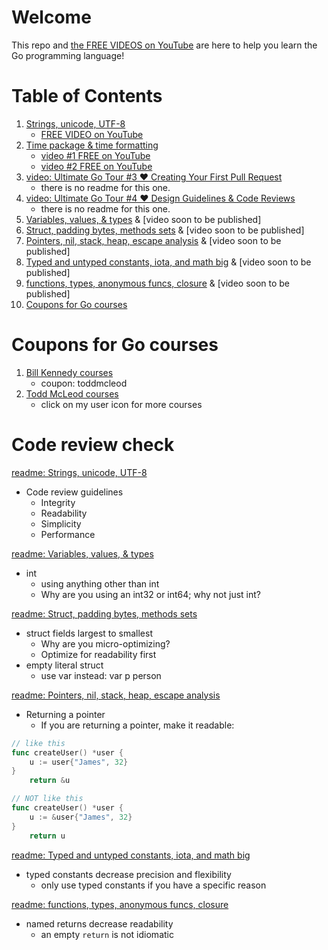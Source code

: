 # Welcome

This repo and [the FREE VIDEOS on YouTube](https://www.youtube.com/playlist?list=PLSak_q1UXfPqSyH2r5DnCXUJKIlbrLVGn) are here to help you learn the Go programming language!

# Table of Contents
1. [Strings, unicode, UTF-8](/000-br-bk-go-tour/01-string-unicode-utf8/) 
    - [FREE VIDEO on YouTube](https://www.youtube.com/watch?v=S3BHZv6OrJg)
1. [Time package & time formatting](/000-br-bk-go-tour/02-time-pkg/) 
    - [video #1 FREE on YouTube](https://youtu.be/HBtu9Dsjp80)
    - [video #2 FREE on YouTube](https://youtu.be/ut_REn0xFPM) 
1. [video: Ultimate Go Tour #3 ❤️ Creating Your First Pull Request](https://youtu.be/VZeOcX2DPwo) 
    - there is no readme for this one.
1. [video: Ultimate Go Tour #4 ❤️ Design Guidelines & Code Reviews](https://youtu.be/WkQFrctSDsc) 
    - there is no readme for this one.
1. [Variables, values, & types](/000-br-bk-go-tour/03-variables-01/) & [video soon to be published]
1. [Struct, padding bytes, methods sets](/000-br-bk-go-tour/04a-struct-types/) & [video soon to be published]
1. [Pointers, nil, stack, heap, escape analysis](/000-br-bk-go-tour/05-pointers) & [video soon to be published]
1. [Typed and untyped constants, iota, and math big](/000-br-bk-go-tour/06-constants) & [video soon to be published]
1. [functions, types, anonymous funcs, closure](/000-br-bk-go-tour/07-functions) & [video soon to be published]
1. [Coupons for Go courses](coupons-for-go-courses)

# Coupons for Go courses
1. [Bill Kennedy courses](https://courses.ardanlabs.com/order?ct=670e0200-1823-4916-8ff5-b2438450e2ce) 
    - coupon: toddmcleod
1. [Todd McLeod courses](https://www.udemy.com/course/learn-how-to-code/?referralCode=BE659D12A78B2C0DFFB0)
    - click on my user icon for more courses

# Code review check

[readme: Strings, unicode, UTF-8](/000-br-bk-go-tour/01-string-unicode-utf8/)
- Code review guidelines
    - Integrity
    - Readability
    - Simplicity
    - Performance

[readme: Variables, values, & types](/000-br-bk-go-tour/03-variables-01/)
- int
    - using anything other than int
    - Why are you using an int32 or int64; why not just int?

[readme: Struct, padding bytes, methods sets](/000-br-bk-go-tour/04a-struct-types/)
- struct fields largest to smallest
    - Why are you micro-optimizing?
    - Optimize for readability first
- empty literal struct
    - use var instead: var p person

[readme: Pointers, nil, stack, heap, escape analysis](/000-br-bk-go-tour/05-pointers)
- Returning a pointer
    - If you are returning a pointer, make it readable:

```go
// like this
func createUser() *user {
    u := user{"James", 32}
}
    return &u
``` 

```go
// NOT like this
func createUser() *user {
    u := &user{"James", 32}
}
    return u
``` 

[readme: Typed and untyped constants, iota, and math big](/000-br-bk-go-tour/06-constants)
- typed constants decrease precision and flexibility
    - only use typed constants if you have a specific reason

[readme: functions, types, anonymous funcs, closure](/000-br-bk-go-tour/07-functions)
- named returns decrease readability
    - an empty `return` is not idiomatic